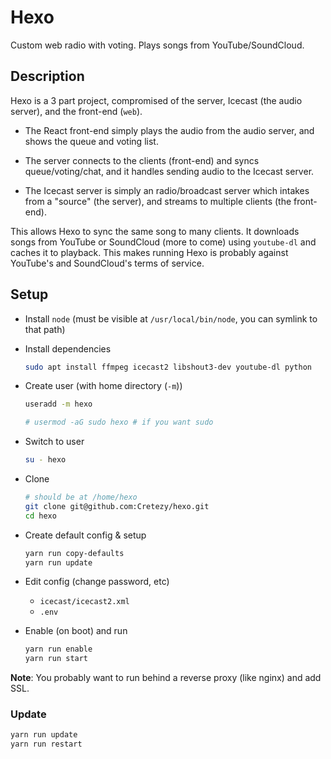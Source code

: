 # Hexo

Custom web radio with voting. Plays songs from YouTube/SoundCloud.

## Description

Hexo is a 3 part project, compromised of the server, Icecast (the audio server), and the front-end (`web`).

* The React front-end simply plays the audio from the audio server, and shows the queue and voting list.

* The server connects to the clients (front-end) and syncs queue/voting/chat, and it handles sending audio to the Icecast server.

* The Icecast server is simply an radio/broadcast server which intakes from a "source" (the server), and streams to multiple clients (the front-end).

This allows Hexo to sync the same song to many clients. It downloads songs from YouTube or SoundCloud (more to come) using `youtube-dl` and caches it to playback. This makes running Hexo is probably against YouTube's and SoundCloud's terms of service.

## Setup

* Install `node` (must be visible at `/usr/local/bin/node`, you can symlink to that path)

* Install dependencies
    ```bash
    sudo apt install ffmpeg icecast2 libshout3-dev youtube-dl python
    ```

* Create user (with home directory (`-m`))
    ```bash
    useradd -m hexo
    
    # usermod -aG sudo hexo # if you want sudo
    ```

* Switch to user
    ```bash
    su - hexo
    ```
    
* Clone
    ```bash
    # should be at /home/hexo
    git clone git@github.com:Cretezy/hexo.git
    cd hexo
    ```


* Create default config & setup
    ```bash
    yarn run copy-defaults
    yarn run update
    ```

* Edit config (change password, etc)
    * `icecast/icecast2.xml`
    * `.env`

* Enable (on boot) and run
    ```bash
    yarn run enable 
    yarn run start 
    ```

**Note**: You probably want to run behind a reverse proxy (like nginx) and add SSL.

### Update
```bash
yarn run update
yarn run restart
```